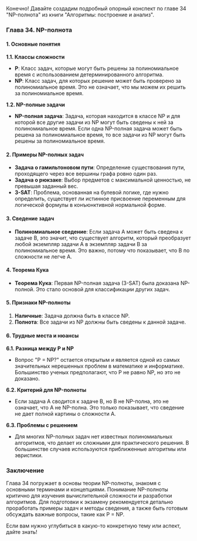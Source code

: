 Конечно! Давайте создадим подробный опорный конспект по главе 34 "NP-полнота" из книги "Алгоритмы: построение и анализ".

### Глава 34. NP-полнота

#### 1. Основные понятия

**1.1. Классы сложности**
- **P**: Класс задач, которые могут быть решены за полиномиальное время с использованием детерминированного алгоритма.
- **NP**: Класс задач, для которых решение может быть проверено за полиномиальное время. Это не означает, что мы можем их решить за полиномиальное время.

**1.2. NP-полные задачи**
- **NP-полная задача**: Задача, которая находится в классе NP и для которой все другие задачи из NP могут быть сведены к ней за полиномиальное время. Если одна NP-полная задача может быть решена за полиномиальное время, то все задачи из NP могут быть решены за полиномиальное время.

#### 2. Примеры NP-полных задач
- **Задача о гамильтоновом пути**: Определение существования пути, проходящего через все вершины графа ровно один раз.
- **Задача о рюкзаке**: Выбор предметов с максимальной ценностью, не превышая заданный вес.
- **3-SAT**: Проблема, основанная на булевой логике, где нужно определить, существует ли истинное присвоение переменным для логической формулы в конъюнктивной нормальной форме.

#### 3. Сведение задач
- **Полиномиальное сведение**: Если задача A может быть сведена к задаче B, это значит, что существует алгоритм, который преобразует любой экземпляр задачи A в экземпляр задачи B за полиномиальное время. Это важно, потому что показывает, что B по сложности не легче A.

#### 4. Теорема Кука
- **Теорема Кука**: Первая NP-полная задача (3-SAT) была доказана NP-полной. Это стало основой для классификации других задач.

#### 5. Признаки NP-полноты
1. **Наличные**: Задача должна быть в классе NP.
2. **Полнота**: Все задачи из NP должны быть сведены к данной задаче.

#### 6. Трудные места и нюансы

**6.1. Разница между P и NP**
- Вопрос "P = NP?" остается открытым и является одной из самых значительных нерешенных проблем в математике и информатике. Большинство ученых предполагают, что P не равно NP, но это не доказано.

**6.2. Критерий для NP-полноты**
- Если задача A сводится к задаче B, но B не NP-полна, это не означает, что A не NP-полна. Это только показывает, что сведение не дает полной картины о сложности A.

**6.3. Проблемы с решением**
- Для многих NP-полных задач нет известных полиномиальных алгоритмов, что делает их сложными для практического решения. В большинстве случаев используются приближенные алгоритмы или эвристики.

### Заключение
Глава 34 погружает в основы теории NP-полноты, знакомя с основными терминами и концепциями. Понимание NP-полноты критично для изучения вычислительной сложности и разработки алгоритмов. Для подготовки к экзамену рекомендуется детально проработать примеры задач и методы сведения, а также быть готовым обсуждать важные вопросы, такие как P = NP.

Если вам нужно углубиться в какую-то конкретную тему или аспект, дайте знать!